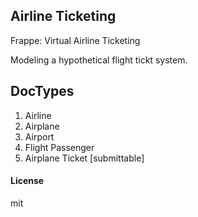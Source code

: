 ## Airline Ticketing

Frappe: Virtual Airline Ticketing

Modeling a hypothetical flight tickt system.

## DocTypes

1. Airline
2. Airplane
3. Airport
4. Flight Passenger
5. Airplane Ticket [submittable]


#### License

mit